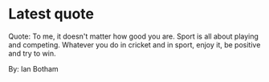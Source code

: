 # Latest quote 

Quote: To me, it doesn't matter how good you are. Sport is all about playing and competing. Whatever you do in cricket and in sport, enjoy it, be positive and try to win. 

By: Ian Botham